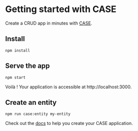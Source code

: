 # Getting started with CASE

Create a CRUD app in minutes with [CASE](https://case.app).

## Install

```
npm install
```

## Serve the app

```
npm start
```

Voilà ! Your application is accessible at http://localhost:3000.

## Create an entity

```
npm run case:entity my-entity
```

Check out the [docs](https://docs.case.app) to help you create your CASE application.
